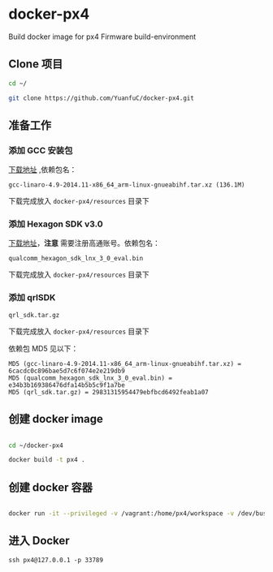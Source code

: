 # docker-px4
Build docker image for px4 Firmware build-environment 

## Clone 项目

```bash
cd ~/

git clone https://github.com/YuanfuC/docker-px4.git
```

## 准备工作
### 添加 GCC 安装包
[下载地址](https://releases.linaro.org/archive/14.11/components/toolchain/binaries/arm-linux-gnueabihf/) ,依赖包名：

```
gcc-linaro-4.9-2014.11-x86_64_arm-linux-gnueabihf.tar.xz (136.1M)
```

下载完成放入 ```docker-px4/resources``` 目录下

### 添加 Hexagon SDK v3.0

 [下载地址](https://developer.qualcomm.com/download/hexagon/hexagon-sdk-v3-linux.bin)，**注意** 需要注册高通账号。依赖包名：
 
```
qualcomm_hexagon_sdk_lnx_3_0_eval.bin
```
下载完成放入 ```docker-px4/resources``` 目录下

### 添加 qrlSDK

```
qrl_sdk.tar.gz
```

下载完成放入 ```docker-px4/resources``` 目录下

依赖包 MD5 见以下：

```
MD5 (gcc-linaro-4.9-2014.11-x86_64_arm-linux-gnueabihf.tar.xz) = 6cacdc0c896bae5d7c6f074e2e219db9
MD5 (qualcomm_hexagon_sdk_lnx_3_0_eval.bin) = e34b3b169386476dfa14b5b5c9f1a7be
MD5 (qrl_sdk.tar.gz) = 29831315954479ebfbcd6492feab1a07
```

## 创建 docker image 

```bash

cd ~/docker-px4

docker build -t px4 .

```

## 创建 docker 容器

```bash

docker run -it --privileged -v /vagrant:/home/px4/workspace -v /dev/bus/usb:/dev/bus/usb --name=opx4 -p 33789:22 -d px4

```

## 进入 Docker

```
ssh px4@127.0.0.1 -p 33789
```

